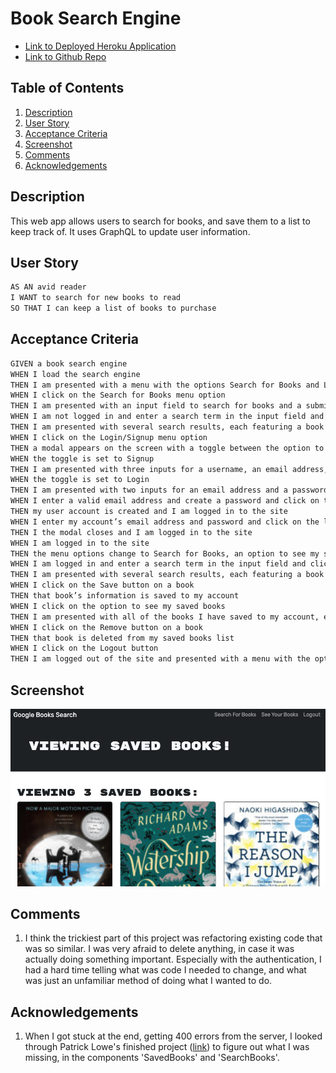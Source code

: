 # Book Search Engine

- [Link to Deployed Heroku Application](https://serene-taiga-37270-d7833fe51ad2.herokuapp.com/)
- [Link to Github Repo](https://github.com/benjstorlie/book-search-engine)

## Table of Contents

1. [Description](#description)
2. [User Story](#user-story)
3. [Acceptance Criteria](#acceptance-criteria)
3. [Screenshot](#screenshot)
4. [Comments](#comments)
5. [Acknowledgements](#acknowledgements)

## Description

This web app allows users to search for books, and save them to a list to keep track of. It uses GraphQL to update user information.

## User Story

```md
AS AN avid reader
I WANT to search for new books to read
SO THAT I can keep a list of books to purchase
```

## Acceptance Criteria

```md
GIVEN a book search engine
WHEN I load the search engine
THEN I am presented with a menu with the options Search for Books and Login/Signup and an input field to search for books and a submit button
WHEN I click on the Search for Books menu option
THEN I am presented with an input field to search for books and a submit button
WHEN I am not logged in and enter a search term in the input field and click the submit button
THEN I am presented with several search results, each featuring a book’s title, author, description, image, and a link to that book on the Google Books site
WHEN I click on the Login/Signup menu option
THEN a modal appears on the screen with a toggle between the option to log in or sign up
WHEN the toggle is set to Signup
THEN I am presented with three inputs for a username, an email address, and a password, and a signup button
WHEN the toggle is set to Login
THEN I am presented with two inputs for an email address and a password and login button
WHEN I enter a valid email address and create a password and click on the signup button
THEN my user account is created and I am logged in to the site
WHEN I enter my account’s email address and password and click on the login button
THEN I the modal closes and I am logged in to the site
WHEN I am logged in to the site
THEN the menu options change to Search for Books, an option to see my saved books, and Logout
WHEN I am logged in and enter a search term in the input field and click the submit button
THEN I am presented with several search results, each featuring a book’s title, author, description, image, and a link to that book on the Google Books site and a button to save a book to my account
WHEN I click on the Save button on a book
THEN that book’s information is saved to my account
WHEN I click on the option to see my saved books
THEN I am presented with all of the books I have saved to my account, each featuring the book’s title, author, description, image, and a link to that book on the Google Books site and a button to remove a book from my account
WHEN I click on the Remove button on a book
THEN that book is deleted from my saved books list
WHEN I click on the Logout button
THEN I am logged out of the site and presented with a menu with the options Search for Books and Login/Signup and an input field to search for books and a submit button  
```

## Screenshot

![This is what a user's Saved Books List looks like](./cover.png)

## Comments

1. I think the trickiest part of this project was refactoring existing code that was so similar. I was very afraid to delete anything, in case it was actually doing something important.  Especially with the authentication, I had a hard time telling what was code I needed to change, and what was just an unfamiliar method of doing what I wanted to do.

## Acknowledgements

1. When I got stuck at the end, getting 400 errors from the server, I looked through Patrick Lowe's finished project ([link](https://github.com/PatrickWLowe/Book-Search-Engine/tree/main)) to figure out what I was missing, in the components 'SavedBooks' and 'SearchBooks'.
